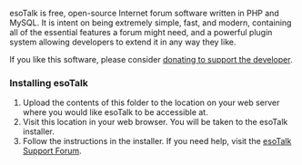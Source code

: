 esoTalk is free, open-source Internet forum software written in PHP and MySQL. It is intent on being extremely simple, fast, and modern, containing all of the essential features a forum might need, and a powerful plugin system allowing developers to extend it in any way they like.

If you like this software, please consider [donating to support the developer](http://esotalk.org/donate).

### Installing esoTalk

1. Upload the contents of this folder to the location on your web server where you would like esoTalk to be accessible at.
2. Visit this location in your web browser. You will be taken to the esoTalk installer.
3. Follow the instructions in the installer. If you need help, visit the [esoTalk Support Forum](http://esotalk.org/forum).